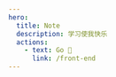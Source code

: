 ```yaml
---
hero:
  title: Note
  description: 学习使我快乐
  actions:
    - text: Go 🚀
      link: /front-end
---
```

